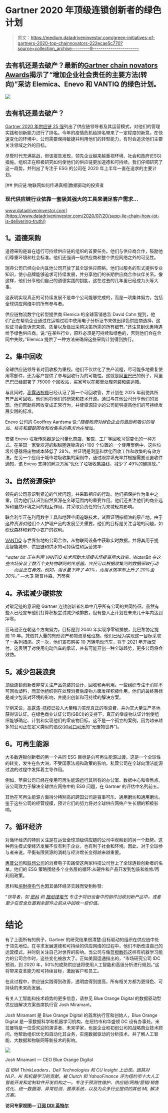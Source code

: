 # Gartner 2020 年顶级连锁创新者的绿色计划

> 原文：<https://medium.datadriveninvestor.com/green-initiatives-of-gartners-2020-top-chainnovators-222ecae5c770?source=collection_archive---------9----------------------->

## 去有机还是去破产？最新的[Gartner chain novators Awards](https://www.gartner.com/en/supply-chain/research/supply-chain-innovators)揭示了“增加企业社会责任的主要方法(转向)”采访 Elemica、Enevo 和 VANTIQ 的绿色计划。

![](img/e27f9b81b20652b21700c8938dde515d.png)

## 去有机还是去破产？

[Gartner 2020 年供应链 25 强](https://emtemp.gcom.cloud/ngw/globalassets/en/supply-chain/documents/trends-top-25/gartner-supply-chain-top-25-2020-white-paper.pdf)列出了供应链领导者及其运营模式，对他们的管理实践和创新能力进行了排名。今年的疫情危机给排名带来了一定程度的新意。在快速变化的环境中，公司需要保持敏捷并利用他们的转型能力，有时会追求他们主要关注领域之外的目标。

尽管时代充满挑战，但该报告发现，领先企业越来越重视环境、社会和政府(ESG)措施。组织正在积极研究如何使他们的供应链更加道德和可持续。我们仔细研究了这一趋势，并列出了专注于 ESG 的公司在 2020 年上半年一直在追求的主要计划。

[](https://www.datadriveninvestor.com/2020/07/20/supp-lie-chain-how-iot-is-delivering-truth/) [## 供应链:物联网如何传递真相|数据驱动的投资者

### 现代供应链行业依靠一套极其强大的工具来满足客户需求…

www.datadriveninvestor.com](https://www.datadriveninvestor.com/2020/07/20/supp-lie-chain-how-iot-is-delivering-truth/) 

## **1。道德采购**

道德采购是旨在运行可持续供应链的组织的首要任务。他们与供应商合作，鼓励他们尊重环境和社会标准。他们还强调一级供应商和整个供应网络之外的可见性。

瑞典公司已经向业内其他公司开放了其全球供应网络。他们以服务的形式提供专业知识，使小品牌能够追求可持续发展，并分享他们的长期供应商合作伙伴关系。像这样，他们分享他们自己的道德实践的钥匙，这在过去的几年里已经成为头等大事。

这表明实现真正的可持续发展不是单个公司能够完成的，而是一项集体努力，包括全球供应网络中的所有参与者。

供应链物流数字化转型提供商 Elemica 的全球营销总监 David Cahn 提到，他们“正在帮助企业通过在运输过程中使用电子分析证书来做出绿色供应商选择，这些证书会告诉您来源、质量以及做出采购决策所需的所有细节。”还注意到优惠待遇给予绿色供应商，说:“在某些行业，原料必须是可持续和绿色的，否则他们会在合同中失败。”Elemica 提供了一种方法来确保这些采购计划得到执行。

## **2。集中回收**

全球供应链领导者对回收极为重视。他们不仅优化了生产流程，尽可能多地重复使用零部件，还为客户提供了参与回收行为的可能性。这就是[阿里巴巴](https://www.alibabagroup.com/en/global/home)的例子，阿里巴巴已经部署了 75000 个回收站，买家可以在那里处理包装和装运箱。

与此同时，[高露洁棕榄](https://www.colgatepalmolive.com/en-us)已经认证了第一个可回收管，并计划在 2025 年前使其所有产品可回收。他们也将他们的研究和技术开源。通过与其他公司分享他们的发现，他们帮助将回收变成正常行为，并使资源较少的公司能够提高他们的可持续发展实践的标准。

Enevo 公司的 Geoffrey Aardsma 说:*“随着政府对绿色企业的激励和吸引的增加，核实和跟踪回收和收集率的需求也在增加。*

安装 Enevo 垃圾传感器是公司量化商店、餐馆、工厂等回收习惯变化的一种方式。在美国一家受欢迎的甜甜圈连锁店的+100 个位置的一个使用案例中，这些垃圾传感器将废物成本降低了 28%，并证明是测量和优化回收工作和收集的有效方法。在另一个应用于城市垃圾收集的案例中，通过跟踪填充率并根据需要设置收件通知，该 Enevo 支持的解决方案“优化了垃圾收集路线，减少了 49%的碳排放。”

## **3。自然资源保护**

领先的公司意识到紧迫的气候问题，并采取相应的行动。他们把保护作为重中之重，因为他们认识到自然资源在全球范围内的重要作用。他们还关注他们的商业选择和自然环境之间的相互作用，并采取负责任的行为来减轻其影响。

联合利华正在利用数字工具和地理空间追踪技术，试图证明棕榈油的原产地。由于这种资源对他们个人护理产品的发展至关重要，他们的目标是关注当地的问题，如砍伐森林和剥夺小农户的权利。

[VANTIQ](https://vantiq.com/) 与世界各地的公司合作，从物联网设备中获取实时数据，并将其用于提高智能城市、供应链和供水的可持续性和运营效率:

*“water bit 正在利用 VANTIQ 技术帮助大规模农场提高用水效率。WaterBit 在这些农场安装了数百个支持物联网的传感器。农民可以根据收集到的数据采取行动——而且正在奏效。例如，用水量下降了 40%，而用水效率却上升了 20%至 30%。”* —大卫·斯普林森，万蒂克

## **4。承诺减少碳排放**

对碳足迹的意识是 Gartner 连锁创新者名单中几乎所有公司的共同特征。虽然有些人已经宣布他们打算积极尝试减少碳排放，但有些人正计划在未来几十年内达到净零。

亚马逊正在朝这个方向努力，目标是到 2040 年实现净零碳排放，比巴黎协定提前 10 年。凭借其大量的有形资产和物流基础设施，他们已经为实现这一目标采取了一系列措施。这一次，他们宣布购买 10 万辆电动汽车，将于 2021 年开始交付。这表明了对使用电动汽车的承诺，并有可能开创一种全球趋势，更多公司将会效仿。

## **5。减少包装浪费**

顶级连锁创新者非常关注产品包装的设计、回收和再利用。一些组织专注于消除不可回收塑料，而其他组织则在处理消费后废物方面发挥积极作用。他们的最终目标是减少包装对环境的影响，并提出创新和可持续的解决方案。

举例来说，[高露洁-棕榄](https://www.colgatepalmolive.com/en-us)已投入大量精力实现真正的零浪费，并为其大量生产基地获得该认证。在绿色商业认证公司(GBCI)的支持下，真正的零废物认证计划使组织能够确定、计划和实现他们的零废物目标。这不是一个孤立的案例，因为越来越多的公司正在定义类似的倡议(如[可口可乐](https://www.coca-cola.com/)的“无废物世界”)。

## **6。可再生能源**

大多数连锁创新者的另一个共同 ESG 目标是向可再生能源过渡。这是一个全球性的转变，发生在各大洲，不受国家法规和政策的影响。私营公司在全球向清洁能源过渡的过程中发挥着主导作用。

例如，苹果公司已经在使用可再生能源运行其所有的办公室、数据中心和零售点。该公司致力于解决全球供应网络中的 ESG 问题，在 Gartner 的评估中名列前五。

其他在可再生能源方面得分特别高的跨国公司是百事可乐、通用磨坊和通用磨坊。鉴于这些公司的经营规模，预计它们的努力将对全球供应网络产生长期的积极影响。

## **7。循环经济**

对循环经济的特别关注是在运营全球顶级供应链的公司中观察到的另一个趋势。这种再生模式使经济发展不仅有利于企业，也有利于社会和环境。因此，对于全球参与者来说，平衡有限资源的消耗与经济增长变得越来越重要。

[惠普公司](https://www8.hp.com/us/en/hp-information/index.html)和[联想公司](https://www.lenovo.com/us/en/)的消费电子实践使这两家科技公司登上了全球连锁创新者的名单。他们的 ESG 策略围绕多个业务层的循环:从硬件和产品开发到包装和维修/再利用政策。

思科和[施耐德电气](https://www.se.com/ww/en/)也因其循环经济实践而受到称赞:

“*领导者，如* [*思科*](https://www.cisco.com/) *和* [*施耐德电气*](https://www.se.com/ww/en/) *专注于将旧设备中的部件回收到新产品中，或者至少在安全处置剩余部件之前从中回收一些价值。*

# 结论

有了上面所有的例子，Gartner 的研究结果很清楚:目标驱动的组织在供应链中处于领先地位。在寻求发展道德和可持续的供应网络的过程中，他们不断改进自己的运营模式，并时刻关注自己对世界的影响。当公司与像[蓝橙数码](https://blueorange.digital/)这样有机器学习能力的公司合作时，这些变化被放大了。正如美国运通指出的，“市场研究公司 IDC 预测，到 2020 年，50%的成熟供应链将使用人工智能和高级分析进行规划。”这将带来变革能力和可持续目标，激励客户和员工。

在此过程中，供应链实践得到改善，透明度得到提高，所有相关方都为更绿色、可持续的未来而发展。

有关人工智能和技术趋势的更多信息，请参见 Blue Orange Digital 的数据驱动型供应链解决方案首席执行官 Josh Miramant。

Josh Miramant 是 Blue Orange Digital 的首席执行官和创始人，Blue Orange Digital 是一家数据科学和机器学习机构，在纽约市和华盛顿 DC 设有办事处。米拉曼特是一位受欢迎的演讲者、未来学家，也是企业和初创公司的战略商业技术顾问。他帮助组织优化和自动化其业务，实施数据驱动的分析技术，并了解人工智能、大数据和物联网等新技术的影响。

![](img/5929827ecf07838e327542b6e2b07179.png)

Josh Miramant — CEO Blue Orange Digital

*在 IBM ThinkLeaders、Dell Technologies 和 CU Insight 上出现。因其对 NLP、AI 和机器学习的贡献，被 Clutch 和 YahooFinance 评为纽约市十大人工智能开发和定制软件开发机构之一。专注于预测性维护、供应链/网格/营销/销售优化、统一数据湖、异常检测、推荐系统，以及为众多行业提供的其他 ML 解决方案。*

**访问专家视图—** [**订阅 DDI 英特尔**](https://datadriveninvestor.com/ddi-intel)